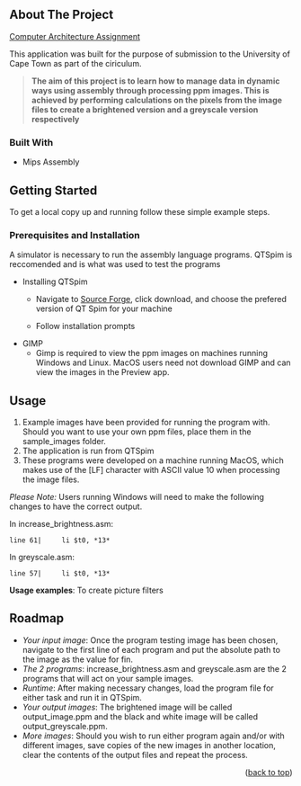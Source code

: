 <!-- ABOUT THE PROJECT -->
## About The Project

[Computer Architecture Assignment](https://vula.uct.ac.za/access/content/attachment/e48d2390-2c06-46d6-8af5-fd3feae81ce8/Assignments/d99a5897-c6a1-4bb3-951e-f3f6f26f40a5/csc2002s_arch_assign_brief.pdf)

This application was built for the purpose of submission to the University of Cape Town as part of the ciriculum. 
<br>

>**The aim of this project is to learn how to manage data in dynamic ways using assembly through processing ppm images. This is achieved by performing calculations on the pixels from the image files to create a brightened version and a greyscale version respectively** 


### Built With

* Mips Assembly


<!-- GETTING STARTED -->
## Getting Started

To get a local copy up and running follow these simple example steps.

### Prerequisites and Installation

A simulator is necessary to run the assembly language programs. QTSpim is reccomended and is what was used to test the programs
* Installing QTSpim
  - Navigate to [Source Forge](https://sourceforge.net/projects/spimsimulator/), click download, and choose the prefered version of QT Spim for your machine

  - Follow installation prompts
* GIMP 
  - Gimp is required to view the ppm images on machines running Windows and Linux. MacOS users need not download GIMP and can view the images in the Preview app. 

<!-- USAGE EXAMPLES -->
## Usage

1. Example images have been provided for running the program with. Should you want to use your own ppm files, place them in the sample_images folder.
2. The application is run from QTSpim
3. These programs were developed on a machine running MacOS, which makes use of the \[LF] character with ASCII value 10 when processing the image files. 

*Please Note:* Users running Windows will need to make the following changes to have the correct output.

In increase_brightness.asm:
  ```
  line 61|     li $t0, *13*
  ```
In greyscale.asm:
  ```
  line 57|     li $t0, *13*
  ```

**Usage examples**: To create picture filters



<!-- ROADMAP -->
## Roadmap

- *Your input image*: Once the program testing image has been chosen, navigate to the first line of each program and put the absolute path to the image as the value for fin.
- *The 2 programs*: increase_brightness.asm and greyscale.asm are the 2 programs that will act on your sample images.
- *Runtime*: After making necessary changes, load the program file for either task and run it in QTSpim.
- *Your output images*: The brightened image will be called output_image.ppm and the black and white image will be called output_greyscale.ppm. 
- *More images*: Should you wish to run either program again and/or with different images, save copies of the new images in another location, clear the contents of the output files and repeat the process. 



<p align="right">(<a href="#About-The-Project">back to top</a>)</p>